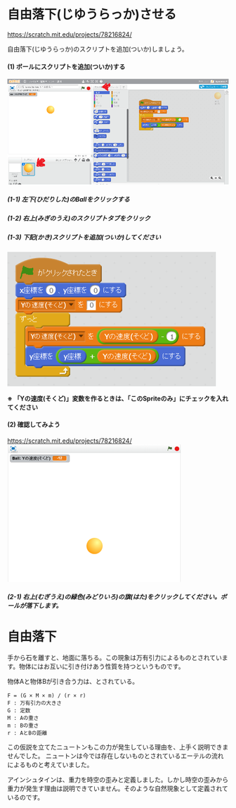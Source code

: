 # 自由落下(じゆうらっか)させる
https://scratch.mit.edu/projects/78216824/

自由落下(じゆうらっか)のスクリプトを追加(ついか)しましょう。


#### (1) ボールにスクリプトを追加(ついか)する
![](free_fall_001a.png)

##### (1-1) 左下(ひだりした)のBallをクリックする
##### (1-2) 右上(みぎのうえ)のスクリプトタブをクリック


##### (1-3) 下記(かき)スクリプトを追加(ついか)してください
![](free_fall_script.png)

**※ 「Yの速度(そくど)」変数を作るときは、「このSpriteのみ」にチェックを入れてください**

#### (2) 確認してみよう
https://scratch.mit.edu/projects/78216824/
![](createball_scratch_001a.png)

##### (2-1) 右上(むぎうえ)の緑色(みどりいろ)の旗(はた)をクリックしてください。ボールが落下します。



# 自由落下
手から石を離すと、地面に落ちる。この現象は万有引力によるものとされています。物体にはお互いに引き付けあう性質を持つというものです。

物体Aと物体Bが引き合う力は、とされている。
```
F = (G × M × m) / (r × r)
F : 万有引力の大きさ
G : 定数
M : Aの重さ
m : Bの重さ
r : AとBの距離
```

この仮説を立てたニュートンもこの力が発生している理由を、上手く説明できませんでした。
ニュートンは今では存在しないものとされているエーテルの流れによるものと考えていました。

アインシュタインは、重力を時空の歪みと定義しました。しかし時空の歪みから重力が発生す理由は説明できていません。そのような自然現象として定義されているのです。


